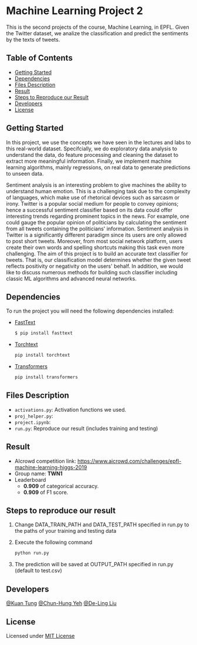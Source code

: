 # Machine Learning Project 2
This is the second projects of the course, Machine Learning, in EPFL. Given the Twitter dataset, we analize the classification and predict the sentiments by the texts of tweets.

## Table of Contents

- [Getting Started](#getting-started)
- [Dependencies](#dependencies)
- [Files Description](#files-description)
- [Result](#result)
- [Steps to Reproduce our Result](#steps-to-reproduce-our-result)
- [Developers](#developers)
- [License](#license)

## Getting Started



In this project, we use the concepts we have seen in the lectures and labs to this real-world dataset. Specifcially, we do exploratory data analysis to understand the data, do feature processing and cleaning the dataset to extract more meaningful information. Finally, we implement machine learning algorithms, mainly regressions, on real data to generate predictions to unseen data.

Sentiment analysis is an interesting problem to give machines the ability to understand human emotion. This is a challenging task due to the complexity of languages, which make use of rhetorical devices such as sarcasm or irony. Twitter is a popular social medium for people to convey opinions; hence a successful sentiment classifier based on its data could offer interesting trends regarding prominent topics in the news. For example, one could gauge the popular opinion of politicians by calculating the sentiment from all tweets containing the politicians' information. Sentiment analysis in Twitter is a significantly different paradigm since its users are only allowed to post short tweets. Moreover, from most social network platform, users create their own words and spelling shortcuts making this task even more challenging. The aim of this project is to build an accurate text classifier for tweets. That is, our classification model determines whether the given tweet reflects positivity or negativity on the users' behalf. In addition, we would like to discuss numerous methods for building such classifier including classic ML algorithms and advanced neural networks.

## Dependencies

To run the project you will need the following dependencies installed:

* [FastText]
    ```bash
    $ pip install fasttext
    ```
    
* [Torchtext]
    ```bash
    pip install torchtext
    ```
    
* [Transformers]
    ```bash
    pip install transformers
    ```

## Files Description

- `activations.py`: Activation functions we used.
- `proj_helper.py`: 
- `project.ipynb`:
- `run.py`: Reproduce our result (includes training and testing)

## Result
* AIcrowd competition link: https://www.aicrowd.com/challenges/epfl-machine-learning-higgs-2019
* Group name: **TWN1**
* Leaderboard 
  - **0.909** of categorical accuracy.
  - **0.909** of F1 score.

## Steps to reproduce our result
1. Change DATA_TRAIN_PATH and DATA_TEST_PATH specified in run.py to the paths of your training and testing data
2. Execute the following command
    ```bash
    python run.py
    ```
    
3. The prediction will be saved at OUTPUT_PATH specified in run.py (default to test.csv)


## Developers
[@Kuan Tung](https://www.aicrowd.com/participants/kuan)
[@Chun-Hung Yeh](https://www.aicrowd.com/participants/yeh)
[@De-Ling Liu](https://www.aicrowd.com/participants/snoopy)

[FastText]: <https://pypi.python.org/pypi/fasttext>
[Torchtext]: <https://pypi.org/project/torchtext/>
[Transformers]: <https://pypi.org/project/transformers/>

## License
Licensed under [MIT License](LICENSE)
